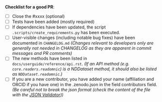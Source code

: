 **Checklist for a good PR**:

- [ ] Close the #xxxx (optional)
- [ ] Tests have been added (mostly required)
- [ ] If dependencies have been updated, the script `.scripts/create_requirements.py`
      has been executed.
- [ ] User-visible changes (including notable bug fixes) have been documented in
      `CHANGELOG.md` *(Changes relevant to developers only are generally not needed in
      CHANGELOG as they are apparent in commit messages and PR comments)*
- [ ] The new methods have been listed in `docs/userguide/reference/api.rst`.
      *(If an API method (e.g. `core.readers.readomnic`) is a NDDataset method, it should
      also be listed as `NDDataset.readomnic`.)*
- [ ] If you are a new contributor, you have added your name (affiliation and ORCID
      if you have one) in the .zenodo.json in the field contributors field. *(Be careful
      not to break the json format (check the content of the file with the
      [JSON Validator](https://jsonformatter.curiousconcept.com/)))*

